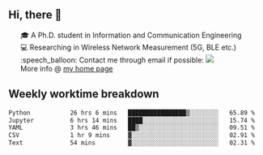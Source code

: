 <h2 > Hi, there 👋 </h3>

<div >
 <ul>
 🎓 A Ph.D. student in Information and Communication Engineering <br>
 💻 Researching in Wireless Network Measurement (5G, BLE etc.)<br>
 :speech_balloon: Contact me through email if possible: <a href="mailto:ethanjia@sjtu.edu.cn"><img src="https://img.shields.io/badge/-ethanjia@sjtu.edu.cn-c14438?style=plastic&logo=Gmail&logoColor=white&link=mailto:mailto:ethanjia@sjtu.edu.cn"></a> <br>
  More info @ <a href="https://haifengjia.github.io">my home page</a>
 </ul>
</div>

<h2 >
Weekly worktime breakdown
</h1>


<!--START_SECTION:waka-->

```txt
Python           26 hrs 6 mins   ████████████████▒░░░░░░░░   65.89 %
Jupyter          6 hrs 14 mins   ████░░░░░░░░░░░░░░░░░░░░░   15.74 %
YAML             3 hrs 46 mins   ██▒░░░░░░░░░░░░░░░░░░░░░░   09.51 %
CSV              1 hr 9 mins     ▓░░░░░░░░░░░░░░░░░░░░░░░░   02.91 %
Text             54 mins         ▓░░░░░░░░░░░░░░░░░░░░░░░░   02.31 %
```

<!--END_SECTION:waka-->


